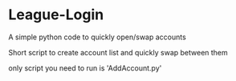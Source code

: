 # League-Login
A simple python code to quickly open/swap accounts


Short script to create account list and quickly swap between them

only script you need to run is 'AddAccount.py'
